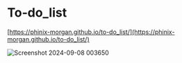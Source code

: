# To-do_list
[https://phinix-morgan.github.io/to-do_list/](https://phinix-morgan.github.io/to-do_list/)




![Screenshot 2024-09-08 003650](https://github.com/user-attachments/assets/a0cc1b6d-b19b-4dbd-8d18-92df3b47120f)
